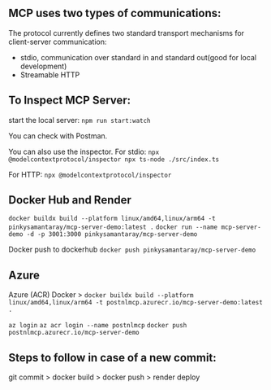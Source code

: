 ## MCP uses two types of communications:

The protocol currently defines two standard transport mechanisms for client-server communication:

- stdio, communication over standard in and standard out(good for local development)
- Streamable HTTP

## To Inspect MCP Server:

start the local server:
`npm run start:watch`

You can check with Postman.

You can also use the inspector.
For stdio:
`npx @modelcontextprotocol/inspector npx ts-node ./src/index.ts`

For HTTP:
`npx @modelcontextprotocol/inspector`

## Docker Hub and Render

`docker buildx build --platform linux/amd64,linux/arm64 -t pinkysamantaray/mcp-server-demo:latest .`
`docker run --name mcp-server-demo -d -p 3001:3000 pinkysamantaray/mcp-server-demo`

Docker push to dockerhub
`docker push pinkysamantaray/mcp-server-demo`

## Azure

Azure (ACR) Docker >
`docker buildx build --platform linux/amd64,linux/arm64 -t postnlmcp.azurecr.io/mcp-server-demo:latest .`

`az login`
`az acr login --name postnlmcp`
`docker push postnlmcp.azurecr.io/mcp-server-demo`

## Steps to follow in case of a new commit:

git commit > docker build > docker push > render deploy
